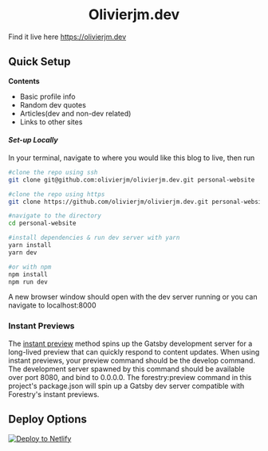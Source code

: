 <h1 align="center">
  Olivierjm.dev
</h1>

Find it live here https://olivierjm.dev

## Quick Setup
**Contents**

- Basic profile info
- Random dev quotes
- Articles(dev and non-dev related)
- Links to other sites

#### _Set-up Locally_

In your terminal, navigate to where you would like this blog to live, then run

```bash
#clone the repo using ssh
git clone git@github.com:olivierjm/olivierjm.dev.git personal-website

#clone the repo using https
git clone https://github.com/olivierjm/olivierjm.dev.git personal-website

#navigate to the directory
cd personal-website

#install dependencies & run dev server with yarn
yarn install
yarn dev

#or with npm
npm install
npm run dev
```

A new browser window should open with the dev server running or you can navigate to localhost:8000

### Instant Previews

The [instant preview](https://forestry.io/docs/previews/instant-previews/) method spins up the Gatsby development server for a long-lived preview that can quickly respond to content updates. When using instant previews, your preview command should be the develop command. The development server spawned by this command should be available over port 8080, and bind to 0.0.0.0. The forestry:preview command in this project's package.json will spin up a Gatsby dev server compatible with Forestry's instant previews.

## Deploy Options

[![Deploy to Netlify](https://www.netlify.com/img/deploy/button.svg)](https://app.netlify.com/start/deploy?repository=https://github.com/olivierjm/olivierjm.dev)
